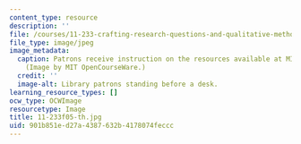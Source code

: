 ```yaml
---
content_type: resource
description: ''
file: /courses/11-233-crafting-research-questions-and-qualitative-methodology-fall-2005/901b851ed27a4387632b4178074feccc_11-233f05-th.jpg
file_type: image/jpeg
image_metadata:
  caption: Patrons receive instruction on the resources available at MIT's Rotch Library.
    (Image by MIT OpenCourseWare.)
  credit: ''
  image-alt: Library patrons standing before a desk.
learning_resource_types: []
ocw_type: OCWImage
resourcetype: Image
title: 11-233f05-th.jpg
uid: 901b851e-d27a-4387-632b-4178074feccc
---
```

